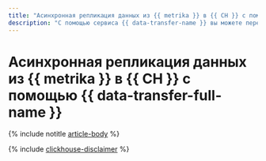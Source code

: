 ```yaml
---
title: "Асинхронная репликация данных из {{ metrika }} в {{ CH }} с помощью {{ data-transfer-full-name }}"
description: "С помощью сервиса {{ data-transfer-name }} вы можете перенести данные из счетчика {{ metrika }} в кластер {{ CH }}."
---
```


# Асинхронная репликация данных из {{ metrika }} в {{ CH }} с помощью {{ data-transfer-full-name }}

{% include notitle [article-body](../../_tutorials/dataplatform/metrika-to-clickhouse.md) %}

{% include [clickhouse-disclaimer](../../_includes/clickhouse-disclaimer.md) %}
